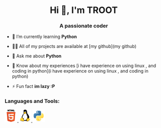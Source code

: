 <h1 align="center">Hi 👋, I'm TROOT</h1>
<h3 align="center">A passionate coder</h3>

- 🌱 I’m currently learning **Python**

- 👨‍💻 All of my projects are available at [my github](my github)

- 💬 Ask me about **Python**

- 📄 Know about my experiences [i have experience on using linux , and coding in python](i have experience on using linux , and coding in python)

- ⚡ Fun fact **im lazy :P**


<h3 align="left">Languages and Tools:</h3>
<p align="left"> <a href="https://www.w3.org/html/" target="_blank"> <img src="https://raw.githubusercontent.com/devicons/devicon/master/icons/html5/html5-original-wordmark.svg" alt="html5" width="40" height="40"/> </a> <a href="https://www.linux.org/" target="_blank"> <img src="https://raw.githubusercontent.com/devicons/devicon/master/icons/linux/linux-original.svg" alt="linux" width="40" height="40"/> </a> <a href="https://www.python.org" target="_blank"> <img src="https://raw.githubusercontent.com/devicons/devicon/master/icons/python/python-original.svg" alt="python" width="40" height="40"/> </a> </p>

